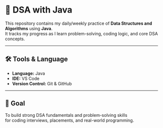 # 🧠 DSA with Java

This repository contains my daily/weekly practice of **Data Structures and Algorithms** using **Java**.  
It tracks my progress as I learn problem-solving, coding logic, and core DSA concepts.  

---

## 🛠️ Tools & Language
- **Language:** Java  
- **IDE:** VS Code   
- **Version Control:** Git & GitHub  

---

## 🚀 Goal
To build strong DSA fundamentals and problem-solving skills  
for coding interviews, placements, and real-world programming.

